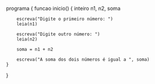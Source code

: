 programa {
	funcao inicio() {
		inteiro n1, n2, soma
		
		escreva("Digite o primeiro número: ")
		leia(n1)
		
		escreva("Digite outro número: ")
		leia(n2)
		
		soma = n1 + n2
		
		escreva("A soma dos dois números é igual a ", soma)
	}
}